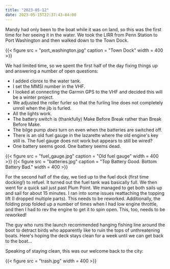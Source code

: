 ```yaml
---
title: "2023-05-12"
date: 2023-05-15T22:37:43-04:00
---
```


Mandy had only been to the boat while it was on land, so this was the first time for her seeing it in the water. We took the LIRR from Penn Station to Port Washington and then walked down to the Town Dock.

{{< figure src = "port_washington.jpg" caption = "Town Dock" width = 400 >}}

We had limited time, so we spent the first half of the day fixing things up and answering a number of open questions:

- I added clorox to the water tank.
- I set the MMSI number in the VHF.
- I looked at connecting the Garmin GPS to the VHF and decided this will be a winter project.
- We adjusted the roller furler so that the furling line does not completely unroll when the jib is furled.
- All the lights work.
- The battery switch is (thankfully) Make Before Break rather than Break Before Make.
- The bilge pump _does_ turn on even when the batteries are switched off.
- There is an old fuel gauge in the lazarette where the old engine's key still is. The fuel gauge does not work but appears to still be wired?
- One battery seems good. One battery seems dead.

{{< figure src = "fuel_gauge.jpg" caption = "Old fuel gauge" width = 400 >}}
{{< figure src = "batteries.jpg" caption = "Top Battery Good. Bottom Battery Bad." width = 400 >}}


For the second half of the day, we tied up to the fuel dock (first time docking!) to refuel. It turned out the fuel tank was basically full. We then went for a quick sail just past Plum Point. We managed to get both sails up and sail for about 15 minutes. I ran into some issues reattaching the topping lift (I dropped multiple parts). This needs to be reworked. Additionally, the folding prop folded up a number of times when I had low engine throttle, and then I had to rev the engine to get it to spin open. This, too, needs to be reworked!

The guy who runs the launch recommended hanging fishing line around the boot to detract birds who apparently like to ruin the tops of unthreatening boats. Here's hoping the deck stays clean for a week until we can get back to the boat...

Speaking of staying clean, this was our welcome back to the city:

{{< figure src = "trash.jpg" width = 400 >}}



